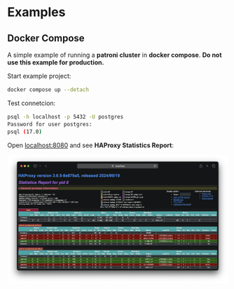 # Examples

## Docker Compose

A simple example of running a **patroni cluster** in **docker compose**.
**Do not use this example for production.**

Start example project:

```sh
docker compose up --detach
```

Test connetcion:

```sh
psql -h localhost -p 5432 -U postgres
Password for user postgres:
psql (17.0)
```

Open [localhost:8080](http://localhost:8080) and see **HAProxy Statistics Report**:

![haproxy.png](./haproxy.png)
